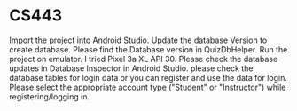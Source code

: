 # CS443

Import the project into Android Studio.
Update the database Version to create database. Please find the Database version in QuizDbHelper.
Run the project on emulator. I tried Pixel 3a XL API 30.
Please check the database updates in Database Inspector in Android Studio.
please check the database tables for login data or you can register and use the data for login.
Please select the appropriate account type ("Student" or "Instructor") while registering/logging in.
